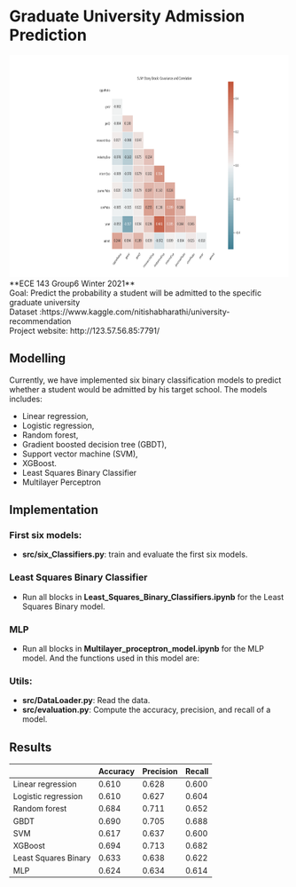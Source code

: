 # Graduate University Admission Prediction
<img src="plot_Result/stonybrook/Stony Brook_Corr.png" height="400">
**ECE 143  Group6 Winter 2021**<br>
Goal: Predict the probability a student will be admitted to the specific graduate university<br>
Dataset :https://www.kaggle.com/nitishabharathi/university-recommendation<br>
Project website: http://123.57.56.85:7791/<br>


## Modelling

Currently, we have implemented six binary classification models to predict whether a student would be admitted by his target school. The models includes:

+ Linear regression,
+ Logistic regression,
+ Random forest,
+ Gradient boosted decision tree (GBDT),
+ Support vector machine (SVM),
+ XGBoost.
+ Least Squares Binary Classifier
+ Multilayer Perceptron

## Implementation
### First six models:
+ **src/six_Classifiers.py**: train and evaluate the first six models.
### Least Squares Binary Classifier
+ Run all blocks in **Least_Squares_Binary_Classifiers.ipynb** for the Least Squares Binary model.
### MLP
+ Run all blocks in **Multilayer_proceptron_model.ipynb** for the MLP model. And the functions used in this model are:
### Utils:
+ **src/DataLoader.py**: Read the data.
+ **src/evaluation.py**: Compute the accuracy, precision, and recall of a model.

## Results

|                     | Accuracy | Precision | Recall |
| ------------------- | -------- | --------- | ------ |
| Linear regression   | 0.610    | 0.628     | 0.600  |
| Logistic regression | 0.610    | 0.627     | 0.604  |
| Random forest       | 0.684    | 0.711     | 0.652  |
| GBDT                | 0.690    | 0.705     | 0.688  |
| SVM                 | 0.617    | 0.637     | 0.600  |
| XGBoost             | 0.694    | 0.713     | 0.682  |
| Least Squares Binary| 0.633    | 0.638     | 0.622  |
| MLP                 | 0.624    | 0.634     | 0.614  |
